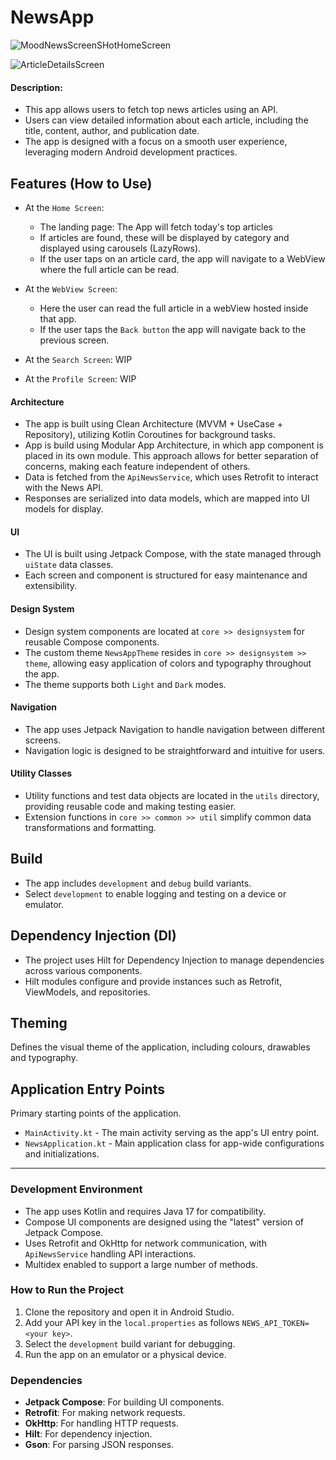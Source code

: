 # NewsApp

![MoodNewsScreenSHotHomeScreen](https://github.com/user-attachments/assets/3db06810-8ba3-4ce5-9750-7f0cdedd588b)

![ArticleDetailsScreen](https://github.com/user-attachments/assets/ff48d3a5-f76d-4262-9942-57c035787100)


#### Description:

- This app allows users to fetch top news articles using an API.
- Users can view detailed information about each article, including the title, content, author, and publication date.
- The app is designed with a focus on a smooth user experience, leveraging modern Android development practices.

## Features (How to Use)

- At the `Home Screen`:
  - The landing page: The App will fetch today's top articles
  - If articles are found, these will be displayed by category and displayed using carousels (LazyRows).
  - If the user taps on an article card, the app will navigate to a WebView where the full article can be read.
 
- At the `WebView Screen`:
  - Here the user can read the full article in a webView hosted inside that app.
  - If the user taps the `Back button` the app will navigate back to the previous screen.
    
- At the `Search Screen`: WIP
- At the `Profile Screen`: WIP

#### Architecture
- The app is built using Clean Architecture (MVVM + UseCase + Repository), utilizing Kotlin Coroutines for background tasks.
- App is build using Modular App Architecture, in which app component is placed in its own module. This approach allows for better separation of concerns, making each feature independent of others. 
- Data is fetched from the `ApiNewsService`, which uses Retrofit to interact with the News API.
- Responses are serialized into data models, which are mapped into UI models for display.

#### UI
- The UI is built using Jetpack Compose, with the state managed through `uiState` data classes.
- Each screen and component is structured for easy maintenance and extensibility.

#### Design System
- Design system components are located at `core >> designsystem` for reusable Compose components.
- The custom theme `NewsAppTheme` resides in `core >> designsystem >> theme`, allowing easy application of colors and typography throughout the app.
- The theme supports both `Light` and `Dark` modes.

#### Navigation
- The app uses Jetpack Navigation to handle navigation between different screens.
- Navigation logic is designed to be straightforward and intuitive for users.

#### Utility Classes
- Utility functions and test data objects are located in the `utils` directory, providing reusable code and making testing easier.
- Extension functions in `core >> common >> util` simplify common data transformations and formatting.

## Build

- The app includes `development` and `debug` build variants.
- Select `development` to enable logging and testing on a device or emulator.

## Dependency Injection (DI)
- The project uses Hilt for Dependency Injection to manage dependencies across various components.
- Hilt modules configure and provide instances such as Retrofit, ViewModels, and repositories.

## Theming
Defines the visual theme of the application, including colours, drawables and typography.

## Application Entry Points
Primary starting points of the application.

- `MainActivity.kt` - The main activity serving as the app's UI entry point.
- `NewsApplication.kt` - Main application class for app-wide configurations and initializations.

---

### Development Environment

- The app uses Kotlin and requires Java 17 for compatibility.
- Compose UI components are designed using the "latest" version of Jetpack Compose.
- Uses Retrofit and OkHttp for network communication, with `ApiNewsService` handling API interactions.
- Multidex enabled to support a large number of methods.

### How to Run the Project
1. Clone the repository and open it in Android Studio.
2. Add your API key in the `local.properties` as follows  `NEWS_API_TOKEN=<your key>`.
3. Select the `development` build variant for debugging.
4. Run the app on an emulator or a physical device.

### Dependencies
- **Jetpack Compose**: For building UI components.
- **Retrofit**: For making network requests.
- **OkHttp**: For handling HTTP requests.
- **Hilt**: For dependency injection.
- **Gson**: For parsing JSON responses.

